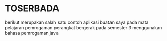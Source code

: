 # TOSERBADA
berikut merupakan salah satu contoh aplikasi buatan saya pada mata pelajaran pemrogaman perangkat bergerak pada semester 3 menggunakan bahasa pemrogaman java


